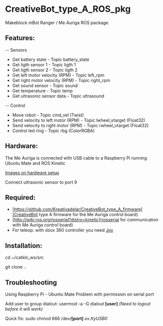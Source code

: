 # CreativeBot_type_A_ROS_pkg
Makeblock mBot Ranger / Me Auriga ROS package.

Features:
--
-- Sensors
- Get battery state - Topic battery_state
- Get ligth sensor 1 - Topic ligth 1
- Get ligth sensor 2 - Topic ligth 2
- Get left motor velocity (RPM) - Topic left_rpm
- Get right motor velocity (RPM) - Topic right_rpm
- Get sound sensor - Topic sound
- Get temperature - Topic temp
- Get ultrasonic sensor data - Topic ultrasound

-- Control
- Move robot - Topic cmd_vel (Twist)
- Send velocity to left motor (RPM) - Topic lwheel_vtarget (Float32)
- Send velocity to right motor (RPM) - Topic rwheel_vtarget (Float32)
- Control led ring - Topic rbg (ColorRGBA)

Hardware:
--
The Me Auriga is connected with USB cable to a Raspberry Pi running Ubuntu Mate and ROS Kinetic

[Images on hardware setup](https://1drv.ms/f/s!AvT_4rqHWl-Rhf1buRJ0OVnz2DojRQ)

Connect ultrasonic sensor to port 9

Required:
--
- [https://github.com/Kreativadelar/CreativeBot_type_A_firmware](CreativeBot type A firmware for the Me Auriga control board)
- [http://wiki.ros.org/rosserial?distro=kinetic](rosserial for communication with Me Auriga control board)
- For teleop. with xbox 360 controller you need [Joy](http://wiki.ros.org/joy/Tutorials/ConfiguringALinuxJoystick) 

Installation:
--
cd ~/catkin_ws/src

git clone ..

Troubleshooting
--
Using Raspberry Pi - Ubuntu Mate
Problem with permission on serial port

Add user to group dialout:
usermod -a -G dialout **[user]**
*(Need to logout before it will work)*

Quick fix:
sudo chmod 666 /dev/**[port]** *ex.ttyUSB0*
